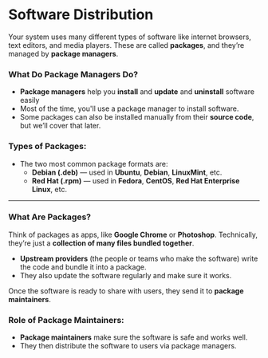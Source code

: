 # Software Distribution

Your system uses many different types of software like internet browsers, text editors, and media players. These are called **packages**, and they’re managed by **package managers**.

### What Do Package Managers Do?
- **Package managers** help you **install** and **update** and **uninstall** software easily
- Most of the time, you'll use a package manager to install software.
- Some packages can also be installed manually from their **source code**, but we’ll cover that later.

### Types of Packages:
- The two most common package formats are:
  - **Debian (.deb)** — used in **Ubuntu**, **Debian**, **LinuxMint**, etc.
  - **Red Hat (.rpm)** — used in **Fedora**, **CentOS**, **Red Hat Enterprise Linux**, etc.

---
### What Are Packages?

Think of packages as apps, like **Google Chrome** or **Photoshop**. Technically, they’re just a **collection of many files bundled together**.

- **Upstream providers** (the people or teams who make the software) write the code and bundle it into a package.
- They also update the software regularly and make sure it works.
  
Once the software is ready to share with users, they send it to **package maintainers**.

### Role of Package Maintainers:
- **Package maintainers** make sure the software is safe and works well.
- They then distribute the software to users via package managers.
